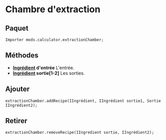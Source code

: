 # Chambre d'extraction

## Paquet
```zenscript
Importer mods.calculator.extractionChamber;
```

## Méthodes

- **[Ingrédient](/Vanilla/Variable_Types/IIngredient/) d'entrée** L'entrée.
- **[Ingrédient](/Vanilla/Variable_Types/IIngredient/) sortie[1-2]** Les sorties.

## Ajouter
```zenscript
extractionChamber.addRecipe(IIngrédient, IIngrédient sortie1, Sortie IIngrédient2);
```

## Retirer
```zenscript
extractionChamber.removeRecipe(IIngredient sortie, IIngrédient2);
```